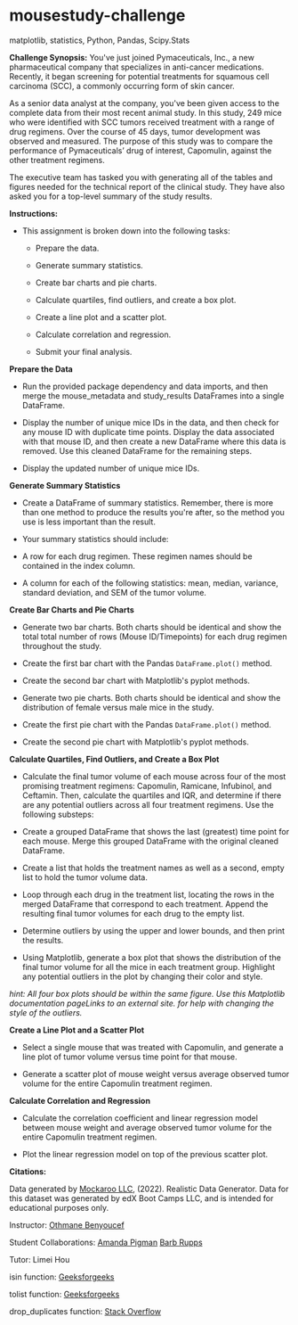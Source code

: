 # mousestudy-challenge
matplotlib, statistics, Python, Pandas, Scipy.Stats

**Challenge Synopsis:**
You've just joined Pymaceuticals, Inc., a new pharmaceutical company that specializes in anti-cancer medications. Recently, it began screening for potential treatments for squamous cell carcinoma (SCC), a commonly occurring form of skin cancer.

As a senior data analyst at the company, you've been given access to the complete data from their most recent animal study. In this study, 249 mice who were identified with SCC tumors received treatment with a range of drug regimens. Over the course of 45 days, tumor development was observed and measured. The purpose of this study was to compare the performance of Pymaceuticals’ drug of interest, Capomulin, against the other treatment regimens.

The executive team has tasked you with generating all of the tables and figures needed for the technical report of the clinical study. They have also asked you for a top-level summary of the study results.

**Instructions:**
- This assignment is broken down into the following tasks:

  - Prepare the data.

  - Generate summary statistics.

  - Create bar charts and pie charts.

  - Calculate quartiles, find outliers, and create a box plot.

  - Create a line plot and a scatter plot.

  - Calculate correlation and regression.

  - Submit your final analysis.

**Prepare the Data**

- Run the provided package dependency and data imports, and then merge the mouse_metadata and study_results DataFrames into a single DataFrame.

- Display the number of unique mice IDs in the data, and then check for any mouse ID with duplicate time points. Display the data associated with that mouse ID, and then create a new DataFrame where this data is removed. Use this cleaned DataFrame for the remaining steps.

- Display the updated number of unique mice IDs.

**Generate Summary Statistics**

- Create a DataFrame of summary statistics. Remember, there is more than one method to produce the results you're after, so the method you use is less important than the result.

- Your summary statistics should include:

- A row for each drug regimen. These regimen names should be contained in the index column.

- A column for each of the following statistics: mean, median, variance, standard deviation, and SEM of the tumor volume.

**Create Bar Charts and Pie Charts**

- Generate two bar charts. Both charts should be identical and show the total total number of rows (Mouse ID/Timepoints) for each drug regimen throughout the study.

- Create the first bar chart with the Pandas `DataFrame.plot()` method.

- Create the second bar chart with Matplotlib's pyplot methods.

- Generate two pie charts. Both charts should be identical and show the distribution of female versus male mice in the study.

- Create the first pie chart with the Pandas `DataFrame.plot()` method.

- Create the second pie chart with Matplotlib's pyplot methods.

**Calculate Quartiles, Find Outliers, and Create a Box Plot**

- Calculate the final tumor volume of each mouse across four of the most promising treatment regimens: Capomulin, Ramicane, Infubinol, and Ceftamin. Then, calculate the quartiles and IQR, and determine if there are any potential outliers across all four treatment regimens. Use the following substeps:

- Create a grouped DataFrame that shows the last (greatest) time point for each mouse. Merge this grouped DataFrame with the original cleaned DataFrame.

- Create a list that holds the treatment names as well as a second, empty list to hold the tumor volume data.

- Loop through each drug in the treatment list, locating the rows in the merged DataFrame that correspond to each treatment. Append the resulting final tumor volumes for each drug to the empty list.

- Determine outliers by using the upper and lower bounds, and then print the results.

- Using Matplotlib, generate a box plot that shows the distribution of the final tumor volume for all the mice in each treatment group. Highlight any potential outliers in the plot by changing their color and style.

*hint: All four box plots should be within the same figure. Use this Matplotlib documentation pageLinks to an external site. for help with changing the style of the outliers.*

**Create a Line Plot and a Scatter Plot**

- Select a single mouse that was treated with Capomulin, and generate a line plot of tumor volume versus time point for that mouse.

- Generate a scatter plot of mouse weight versus average observed tumor volume for the entire Capomulin treatment regimen.

**Calculate Correlation and Regression**

- Calculate the correlation coefficient and linear regression model between mouse weight and average observed tumor volume for the entire Capomulin treatment regimen.

- Plot the linear regression model on top of the previous scatter plot.

**Citations:**

Data generated by [Mockaroo LLC](https://mockaroo.com/), (2022). Realistic Data Generator. Data for this dataset was generated by edX Boot Camps LLC, and is intended for educational purposes only.

Instructor: [Othmane Benyoucef](https://www.linkedin.com/in/othmane-benyoucef-219a8637/)

Student Collaborations: [Amanda Pigman](https://www.linkedin.com/in/amanda-pigman-904558227/) [Barb Rupps](https://www.linkedin.com/in/barbrupps/)

Tutor: Limei Hou

isin function: [Geeksforgeeks](https://www.geeksforgeeks.org/python-pandas-dataframe-isin/)

tolist function: [Geeksforgeeks](https://www.geeksforgeeks.org/python-pandas-series-tolist/)

drop_duplicates function: [Stack Overflow](https://stackoverflow.com/questions/39019591/duplicated-rows-when-merging-dataframes-in-python)
